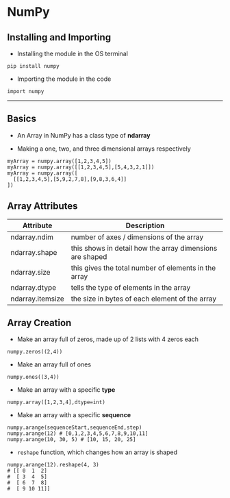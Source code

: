 # NumPy

## Installing and Importing

- Installing the module in the OS terminal
```
pip install numpy
```

- Importing the module in the code
```
import numpy
```

---

## Basics

- An Array in NumPy has a class type of **ndarray**

- Making a one, two, and three dimensional arrays respectively
```
myArray = numpy.array([1,2,3,4,5])
myArray = numpy.array([[1,2,3,4,5],[5,4,3,2,1]])
myArray = numpy.array([
  [[1,2,3,4,5],[5,9,2,7,8],[9,8,3,6,4]]
])
```

## Array Attributes
| Attribute | Description |
|-|-|
| ndarray.ndim | number of axes / dimensions of the array |
| ndarray.shape | this shows in detail how the array dimensions are shaped |
| ndarray.size | this gives the total number of elements in the array |
| ndarray.dtype | tells the type of elements in the array |
| ndarray.itemsize | the size in bytes of each element of the array |

## Array Creation

- Make an array full of zeros, made up of 2 lists with 4 zeros each
```
numpy.zeros((2,4))
```

- Make an array full of ones
```
numpy.ones((3,4))
```

- Make an array with a specific **type**
```
numpy.array([1,2,3,4],dtype=int)
```

- Make an array with a specific **sequence**
```
numpy.arange(sequenceStart,sequenceEnd,step)
numpy.arange(12) # [0,1,2,3,4,5,6,7,8,9,10,11]
numpy.arange(10, 30, 5) # [10, 15, 20, 25]
```

- `reshape` function, which changes how an array is shaped
```
numpy.arange(12).reshape(4, 3)
# [[ 0  1  2]
#  [ 3  4  5]
#  [ 6  7  8]
#  [ 9 10 11]]
```
